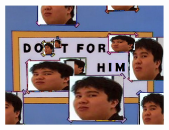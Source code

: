 ![d o  i t  f o r  h i m](https://raw.githubusercontent.com/sguillema/code2learn-front-end/master/4nibba2.png)


